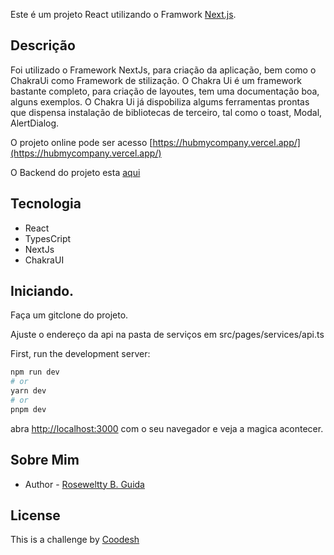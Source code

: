 Este é um projeto React utilizando o Framwork [Next.js](https://nextjs.org/).

## Descrição
Foi utilizado o Framework NextJs, para criação da aplicação, bem como o ChakraUi como Framework de stilização. O Chakra Ui é um framework bastante completo, para criação de layoutes, tem uma documentação boa, alguns exemplos. O Chakra Ui já dispobiliza algums ferramentas prontas que dispensa instalação de bibliotecas de terceiro, tal como o toast, Modal, AlertDialog. 

O projeto online pode ser acesso [https://hubmycompany.vercel.app/](https://hubmycompany.vercel.app/) 

O Backend do projeto esta [aqui](https://github.com/feijaoguida/mycompanyback)

## Tecnologia
- React
- TypesCript
- NextJs
- ChakraUI

## Iniciando.
Faça um gitclone do projeto.

Ajuste o endereço da api na pasta de serviços em src/pages/services/api.ts

First, run the development server:

```bash
npm run dev
# or
yarn dev
# or
pnpm dev
```

abra [http://localhost:3000](http://localhost:3000) com o seu navegador e veja a magica acontecer.


## Sobre Mim

- Author - [Roseweltty B. Guida](https://linktr.ee/rbgsolucoes)

## License
This is a challenge by [Coodesh](https://coodesh.com/)
